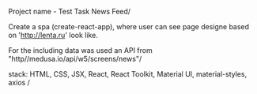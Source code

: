 Project name - Test Task News Feed/ 

Create a spa (create-react-app), where user can see page designe based on 'http://lenta.ru' look like. 

For the including data was used an API from  "http//medusa.io/api/w5/screens/news"/

stack: HTML, CSS, JSX, React, React Toolkit, Material UI, material-styles, axios /
